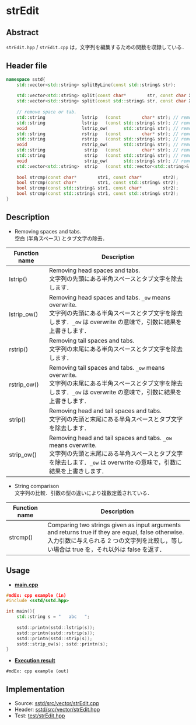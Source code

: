 # strEdit
## Abstract
`strEdit.hpp` / `strEdit.cpp` は，文字列を編集するための関数を収録している．

## Header file
```cpp
namespace sstd{
    std::vector<std::string> splitByLine(const std::string& str);
    
    std::vector<std::string> split(const char*        str, const char X);
    std::vector<std::string> split(const std::string& str, const char X);
    
    // remove space or tab.
    std::string              lstrip   (const        char* str); // removing head spaces
    std::string              lstrip   (const std::string& str); // removing head spaces
    void                     lstrip_ow(      std::string& str); // removing head spaces. ow: overwrite
    std::string              rstrip   (const        char* str); // removing tail spaces
    std::string              rstrip   (const std::string& str); // removing tail spaces
    void                     rstrip_ow(      std::string& str); // removing tail spaces. ow: overwrite
    std::string               strip   (const        char* str); // removing head and tail tab and spaces
    std::string               strip   (const std::string& str); // removing head and tail tab and spaces
    void                      strip_ow(      std::string& str); // removing head and tail tab and spaces. ow: overwrite
    std::vector<std::string>  strip   (const std::vector<std::string>& vec); // -> strip(str) // removing head and tail spaces
    
    bool strcmp(const char*        str1, const char*        str2);
    bool strcmp(const char*        str1, const std::string& str2);
    bool strcmp(const std::string& str1, const char*        str2);
    bool strcmp(const std::string& str1, const std::string& str2);
}
```

## Description
- Removing spaces and tabs.  
  空白 (半角スペース) とタブ文字の除去．

| Function name | Description |
| --- | --- |
| lstrip()    | Removing head spaces and tabs.<br/>文字列の先頭にある半角スペースとタブ文字を除去します． |
| lstrip_ow() | Removing head spaces and tabs. `_ow` means overwrite.<br/>文字列の先頭にある半角スペースとタブ文字を除去します．`_ow` は overwrite の意味で，引数に結果を上書きします． |
| rstrip()    | Removing tail spaces and tabs.<br/>文字列の末尾にある半角スペースとタブ文字を除去します． |
| rstrip_ow() | Removing tail spaces and tabs. `_ow` means overwrite.<br/>文字列の末尾にある半角スペースとタブ文字を除去します．`_ow` は overwrite の意味で，引数に結果を上書きします． |
| strip()     | Removing head and tail spaces and tabs.<br/>文字列の先頭と末尾にある半角スペースとタブ文字を除去します． |
| strip_ow()  | Removing head and tail spaces and tabs. `_ow` means overwrite.<br/>文字列の先頭と末尾にある半角スペースとタブ文字を除去します．`_ow` は overwrite の意味で，引数に結果を上書きします． |

- String comparison  
  文字列の比較．引数の型の違いにより複数定義されている．

| Function name | Description |
| --- | --- |
| strcmp() | Comparing two strings given as input arguments and returns true if they are equal, false otherwise.<br/>入力引数に与えられる 2 つの文字列を比較し，等しい場合は true を，それ以外は false を返す． |

## Usage
- <u>**main.cpp**</u>
```cpp
#mdEx: cpp example (in)
#include <sstd/sstd.hpp>

int main(){
    std::string s = "   abc   ";
    
    sstd::printn(sstd::lstrip(s));
    sstd::printn(sstd::rstrip(s));
    sstd::printn(sstd::strip(s));
    sstd::strip_ow(s); sstd::printn(s);
}
```
- <u>**Execution result**</u>
```
#mdEx: cpp example (out)
```

## Implementation
- Source: [sstd/src/vector/strEdit.cpp](https://github.com/admiswalker/SubStandardLibrary-SSTD-/blob/master/sstd/src/strEdit.cpp)
- Header: [sstd/src/vector/strEdit.hpp](https://github.com/admiswalker/SubStandardLibrary-SSTD-/blob/master/sstd/src/strEdit.hpp)
- Test: [test/strEdit.hpp](https://github.com/admiswalker/SubStandardLibrary-SSTD-/blob/master/test/strEdit.hpp)

